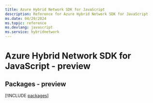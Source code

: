```yaml
---
title: Azure Hybrid Network SDK for JavaScript
description: Reference for Azure Hybrid Network SDK for JavaScript
ms.date: 04/29/2024
ms.topic: reference
ms.devlang: javascript
ms.service: hybridnetwork
---
```

# Azure Hybrid Network SDK for JavaScript - preview
## Packages - preview
[!INCLUDE [packages](hybrid-network-index.md)]